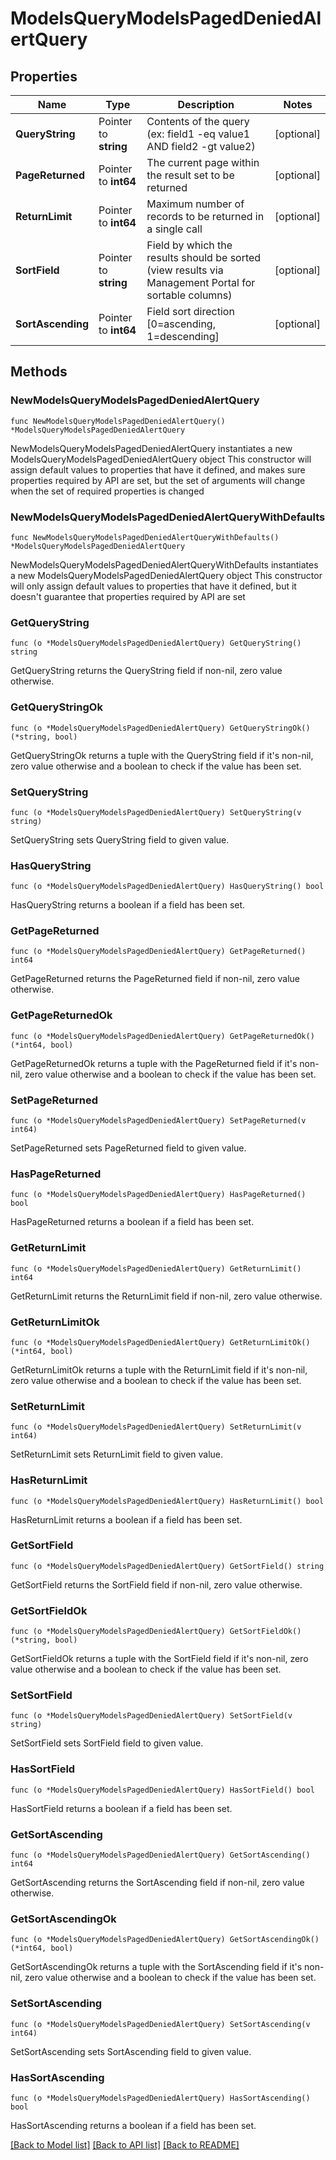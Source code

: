 # ModelsQueryModelsPagedDeniedAlertQuery

## Properties

Name | Type | Description | Notes
------------ | ------------- | ------------- | -------------
**QueryString** | Pointer to **string** | Contents of the query (ex: field1 -eq value1 AND field2 -gt value2) | [optional] 
**PageReturned** | Pointer to **int64** | The current page within the result set to be returned | [optional] 
**ReturnLimit** | Pointer to **int64** | Maximum number of records to be returned in a single call | [optional] 
**SortField** | Pointer to **string** | Field by which the results should be sorted (view results via Management Portal for sortable columns) | [optional] 
**SortAscending** | Pointer to **int64** | Field sort direction [0&#x3D;ascending, 1&#x3D;descending] | [optional] 

## Methods

### NewModelsQueryModelsPagedDeniedAlertQuery

`func NewModelsQueryModelsPagedDeniedAlertQuery() *ModelsQueryModelsPagedDeniedAlertQuery`

NewModelsQueryModelsPagedDeniedAlertQuery instantiates a new ModelsQueryModelsPagedDeniedAlertQuery object
This constructor will assign default values to properties that have it defined,
and makes sure properties required by API are set, but the set of arguments
will change when the set of required properties is changed

### NewModelsQueryModelsPagedDeniedAlertQueryWithDefaults

`func NewModelsQueryModelsPagedDeniedAlertQueryWithDefaults() *ModelsQueryModelsPagedDeniedAlertQuery`

NewModelsQueryModelsPagedDeniedAlertQueryWithDefaults instantiates a new ModelsQueryModelsPagedDeniedAlertQuery object
This constructor will only assign default values to properties that have it defined,
but it doesn't guarantee that properties required by API are set

### GetQueryString

`func (o *ModelsQueryModelsPagedDeniedAlertQuery) GetQueryString() string`

GetQueryString returns the QueryString field if non-nil, zero value otherwise.

### GetQueryStringOk

`func (o *ModelsQueryModelsPagedDeniedAlertQuery) GetQueryStringOk() (*string, bool)`

GetQueryStringOk returns a tuple with the QueryString field if it's non-nil, zero value otherwise
and a boolean to check if the value has been set.

### SetQueryString

`func (o *ModelsQueryModelsPagedDeniedAlertQuery) SetQueryString(v string)`

SetQueryString sets QueryString field to given value.

### HasQueryString

`func (o *ModelsQueryModelsPagedDeniedAlertQuery) HasQueryString() bool`

HasQueryString returns a boolean if a field has been set.

### GetPageReturned

`func (o *ModelsQueryModelsPagedDeniedAlertQuery) GetPageReturned() int64`

GetPageReturned returns the PageReturned field if non-nil, zero value otherwise.

### GetPageReturnedOk

`func (o *ModelsQueryModelsPagedDeniedAlertQuery) GetPageReturnedOk() (*int64, bool)`

GetPageReturnedOk returns a tuple with the PageReturned field if it's non-nil, zero value otherwise
and a boolean to check if the value has been set.

### SetPageReturned

`func (o *ModelsQueryModelsPagedDeniedAlertQuery) SetPageReturned(v int64)`

SetPageReturned sets PageReturned field to given value.

### HasPageReturned

`func (o *ModelsQueryModelsPagedDeniedAlertQuery) HasPageReturned() bool`

HasPageReturned returns a boolean if a field has been set.

### GetReturnLimit

`func (o *ModelsQueryModelsPagedDeniedAlertQuery) GetReturnLimit() int64`

GetReturnLimit returns the ReturnLimit field if non-nil, zero value otherwise.

### GetReturnLimitOk

`func (o *ModelsQueryModelsPagedDeniedAlertQuery) GetReturnLimitOk() (*int64, bool)`

GetReturnLimitOk returns a tuple with the ReturnLimit field if it's non-nil, zero value otherwise
and a boolean to check if the value has been set.

### SetReturnLimit

`func (o *ModelsQueryModelsPagedDeniedAlertQuery) SetReturnLimit(v int64)`

SetReturnLimit sets ReturnLimit field to given value.

### HasReturnLimit

`func (o *ModelsQueryModelsPagedDeniedAlertQuery) HasReturnLimit() bool`

HasReturnLimit returns a boolean if a field has been set.

### GetSortField

`func (o *ModelsQueryModelsPagedDeniedAlertQuery) GetSortField() string`

GetSortField returns the SortField field if non-nil, zero value otherwise.

### GetSortFieldOk

`func (o *ModelsQueryModelsPagedDeniedAlertQuery) GetSortFieldOk() (*string, bool)`

GetSortFieldOk returns a tuple with the SortField field if it's non-nil, zero value otherwise
and a boolean to check if the value has been set.

### SetSortField

`func (o *ModelsQueryModelsPagedDeniedAlertQuery) SetSortField(v string)`

SetSortField sets SortField field to given value.

### HasSortField

`func (o *ModelsQueryModelsPagedDeniedAlertQuery) HasSortField() bool`

HasSortField returns a boolean if a field has been set.

### GetSortAscending

`func (o *ModelsQueryModelsPagedDeniedAlertQuery) GetSortAscending() int64`

GetSortAscending returns the SortAscending field if non-nil, zero value otherwise.

### GetSortAscendingOk

`func (o *ModelsQueryModelsPagedDeniedAlertQuery) GetSortAscendingOk() (*int64, bool)`

GetSortAscendingOk returns a tuple with the SortAscending field if it's non-nil, zero value otherwise
and a boolean to check if the value has been set.

### SetSortAscending

`func (o *ModelsQueryModelsPagedDeniedAlertQuery) SetSortAscending(v int64)`

SetSortAscending sets SortAscending field to given value.

### HasSortAscending

`func (o *ModelsQueryModelsPagedDeniedAlertQuery) HasSortAscending() bool`

HasSortAscending returns a boolean if a field has been set.


[[Back to Model list]](../README.md#documentation-for-models) [[Back to API list]](../README.md#documentation-for-api-endpoints) [[Back to README]](../README.md)


